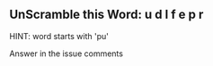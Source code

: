 UnScramble this Word: u d l f e p r
----------

HINT: word starts with 'pu'

Answer in the issue comments
